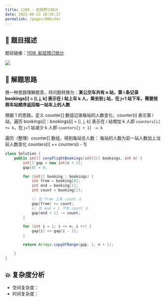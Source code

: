 ```yaml
---
title: 1109 - 航班预订统计
date: 2022-09-23 10:35:17
permalink: /pages/00bcd4/
---
```

## 📃 题目描述

题目链接：[1109. 航班预订统计](https://leetcode.cn/problems/corporate-flight-bookings/)

![](https://cs-wiki.oss-cn-shanghai.aliyuncs.com/img/image-20220923103605321.png)

## 🔔 解题思路

换一种思路理解题意，将问题转换为：**某公交车共有 n 站，第 i 条记录 bookings[i] = [i, j, k] 表示在 i 站上车 k 人，乘坐到 j 站，在 j+1 站下车，需要按照车站顺序返回每一站车上的人数**

根据 1 的思路，定义 counter[] 数组记录每站的人数变化，counter[i] 表示第 i 站。遍历 bookings[]：bookings[i] = [i, j, k] 表示在 i 站增加 k 人即 `counters[i] += k`，在 j+1 站减少 k 人即 `counters[j + 1] -= k`

遍历（整理）counter[] 数组，得到每站总人数： 每站的人数为前一站人数加上当前人数变化 counters[i] += counters[i - 1]


```java
class Solution {
    public int[] corpFlightBookings(int[][] bookings, int n) {
        int[] gap = new int[n + 2];
        gap[0] = 0;

        for (int[] booking : bookings) {
            int from = booking[0];
            int end = booking[1];
            int count = booking[2];

            // 在 from 上车 count 人
            gap[from] += count;
            // 在 end + 1 下车 count 人
            gap[end + 1] -= count;
        }

        for (int i = 1; i <= n; i ++) {
            gap[i] += gap[i - 1];
        }

        return Arrays.copyOfRange(gap, 1, n + 1);

    }
}
```

## 💥 复杂度分析

- 空间复杂度：
- 时间复杂度：